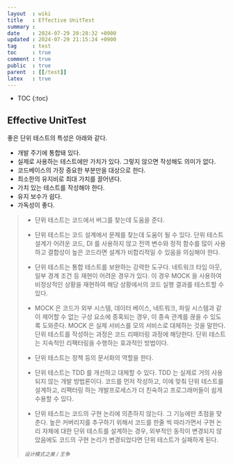 ```yaml
---
layout  : wiki
title   : Effective UnitTest
summary : 
date    : 2024-07-29 20:28:32 +0900
updated : 2024-07-29 21:15:24 +0900
tag     : test
toc     : true
comment : true
public  : true
parent  : [[/test]]
latex   : true
---
```

* TOC
{:toc}

## Effective UnitTest

좋은 단위 테스트의 특성은 아래와 같다.

- 개발 주기에 통합돼 있다.
- 실제로 사용하는 테스트에만 가치가 있다. 그렇지 않으면 작성해도 의미가 없다.
- 코드베이스의 가장 중요한 부분만을 대상으로 한다.
- 최소한의 유지비로 최대 가치를 끌어낸다.
- 가치 있는 테스트를 작성해야 한다.
- 유지 보수가 쉽다.
- 가독성이 좋다.


> - 단위 테스트는 코드에서 버그를 찾는데 도움을 준다.
>
> - 단위 테스트는 코드 설계에서 문제를 찾는데 도움이 될 수 있다. 단위 테스트 설계가 어려운 코드, DI 를 사용하지 않고 전역 변수와 정적 함수를 많이 사용하고 결합성이 높은 코드라면 설계가 비합리적일 수 있음을 의심해야 한다.
>
> - 단위 테스트는 통합 테스트를 보완하는 강력한 도구다. 네트워크 타임 아웃, 일부 경계 조건 등 재현이 어려운 경우가 있다. 이 경우 MOCK 을 사용하여 비정상적인 상황을 재현하여 해당 상황에서의 코드 실행 결과를 테스트할 수 있다.
>
> - MOCK 은 코드가 외부 시스템, 데이터 베이스, 네트워크, 파일 시스템과 같이 제어할 수 없는 구성 요소에 종혹되는 경우, 이 종속 관계를 끊을 수 있도록 도와준다. MOCK 은 실제 서비스를 모의 서비스로 대체하는 것을 말한다.
단위 테스트를 작성하는 과정은 코드 리패터링 과정에 해당한다. 단위 테스트는 지속적인 리팩터링을 수행하는 효과적인 방법이다.
>
> - 단위 테스트는 정책 등의 문서화의 역할을 한다.
>
> - 단위 테스트는 TDD 를 개선하고 대체할 수 있다. TDD 는 실제로 거의 사용되지 않는 개발 방법론이다. 코드를 먼저 작성하고, 이에 맞춰 단위 테스트를 설계하고, 리팩터링 하는 개발프로세스가 더 친숙하고 프로그래머들이 쉽게 수용할 수 있다.
>
> - 단위 테스트는 코드의 구현 논리에 의존하지 않는다. 그 기능에만 초점을 맞춘다. 높은 커버리지를 추구하기 위해서 코드를 한줄 씩 따라가면서 구현 논리 자체에 대한 단위 테스트를 설계하는 경우, 외부적인 동작이 변경되지 않았음에도 코드의 구현 논리가 변경되었다면 단위 테스트가 실패하게 된다.
>
> *<small>设计模式之美 / 王争</small>*